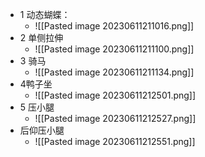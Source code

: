 - 1 动态蝴蝶：
	- ![[Pasted image 20230611211016.png]]
- 2 单侧拉伸
	- ![[Pasted image 20230611211100.png]]
- 3 骑马
	- ![[Pasted image 20230611211134.png]]
- 4鸭子坐
	- ![[Pasted image 20230611212501.png]]
- 5 压小腿
	- ![[Pasted image 20230611212527.png]]
- 后仰压小腿
	- ![[Pasted image 20230611212551.png]]

